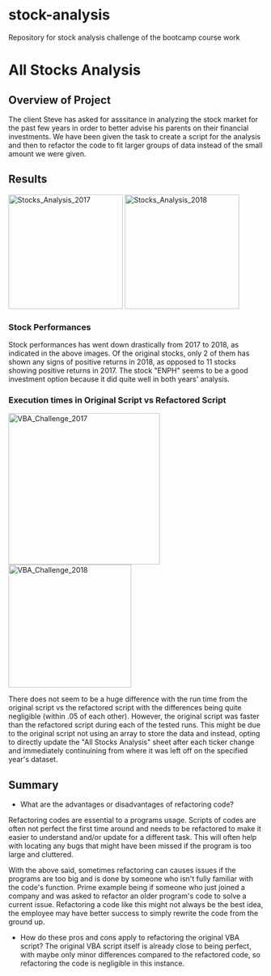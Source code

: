 # stock-analysis
Repository for stock analysis challenge of the bootcamp course work

# All Stocks Analysis

## Overview of Project

The client Steve has asked for asssitance in analyzing the stock market for the past few years in order to better advise his parents on their financial investments. We have been given the task to create a script for the analysis and then to refactor the code to fit larger groups of data instead of the small amount we were given.  

## Results

<img width="226" alt="Stocks_Analysis_2017" src="https://user-images.githubusercontent.com/68725398/92526905-38792880-f1f4-11ea-9dc2-32d3daa287a0.png">

<img width="226" alt="Stocks_Analysis_2018" src="https://user-images.githubusercontent.com/68725398/92526938-43cc5400-f1f4-11ea-8e66-40977b2df084.png">

### Stock Performances

Stock performances has went down drastically from 2017 to 2018, as indicated in the above images. Of the original stocks, only 2 of them has shown any signs of positive returns in 2018, as opposed to 11 stocks showing positive returns in 2017. The stock "ENPH" seems to be a good investment option because it did quite well in both years' analysis.

### Execution times in Original Script vs Refactored Script

<img width="299" alt="VBA_Challenge_2017" src="https://user-images.githubusercontent.com/68725398/92528542-f6051b00-f1f6-11ea-9ec7-9a6dae75fad9.png">

<img width="243" alt="VBA_Challenge_2018" src="https://user-images.githubusercontent.com/68725398/92528599-087f5480-f1f7-11ea-8ae2-266d220c6982.png">

There does not seem to be a huge difference with the run time from the original script vs the refactored script with the differences being quite negligible (within .05 of each other). However, the original script was faster than the refactored script during each of the tested runs. This might be due to the original script not using an array to store the data and instead, opting to directly update the "All Stocks Analysis" sheet after each ticker change and immediately continuining from where it was left off on the specified year's dataset.

## Summary

- What are the advantages or disadvantages of refactoring code?

Refactoring codes are essential to a programs usage. Scripts of codes are often not perfect the first time around and needs to be refactored to make it easier to understand and/or update for a different task. This will often help with locating any bugs that might have been missed if the program is too large and cluttered.

With the above said, sometimes refactoring can causes issues if the programs are too big and is done by someone who isn't fully familiar with the code's function. Prime example being if someone who just joined a company and was asked to refactor an older program's code to solve a current issue. Refactoring a code like this might not always be the best idea, the employee may have better success to simply rewrite the code from the ground up.

- How do these pros and cons apply to refactoring the original VBA script?
The original VBA script itself is already close to being perfect, with maybe only minor differences compared to the refactored code, so refactoring the code is negligible in this instance. 
